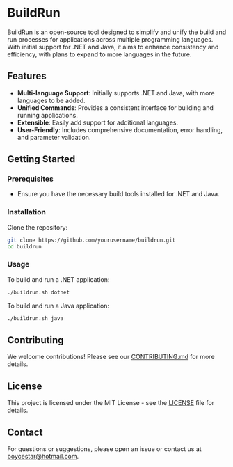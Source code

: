 # BuildRun

BuildRun is an open-source tool designed to simplify and unify the build and run processes for applications across multiple programming languages. With initial support for .NET and Java, it aims to enhance consistency and efficiency, with plans to expand to more languages in the future.

## Features

- **Multi-language Support**: Initially supports .NET and Java, with more languages to be added.
- **Unified Commands**: Provides a consistent interface for building and running applications.
- **Extensible**: Easily add support for additional languages.
- **User-Friendly**: Includes comprehensive documentation, error handling, and parameter validation.

## Getting Started

### Prerequisites

- Ensure you have the necessary build tools installed for .NET and Java.

### Installation

Clone the repository:

```bash
git clone https://github.com/yourusername/buildrun.git
cd buildrun
```

### Usage

To build and run a .NET application:

```bash
./buildrun.sh dotnet
```

To build and run a Java application:

```bash
./buildrun.sh java
```

## Contributing

We welcome contributions! Please see our [CONTRIBUTING.md](CONTRIBUTING.md) for more details.

## License

This project is licensed under the MIT License - see the [LICENSE](LICENSE) file for details.

## Contact

For questions or suggestions, please open an issue or contact us at [boycestar@hotmail.com](mailto:boycestar@hotmail.com).
